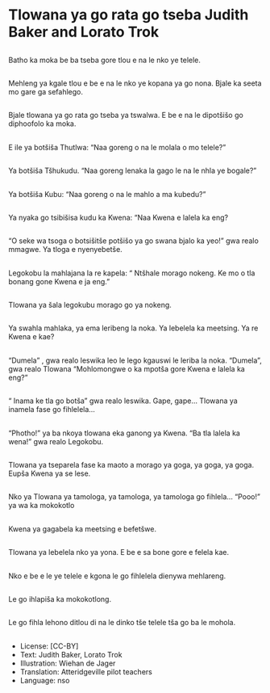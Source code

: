 # Tlowana ya go rata go tseba Judith Baker and Lorato Trok

##
Batho ka moka be ba
tseba gore tlou e na le
nko ye telele.

##
Mehleng ya kgale tlou e
be e na le nko ye
kopana ya go nona.
Bjale ka seeta mo gare
ga sefahlego.

##
Bjale tlowana ya go rata
go tseba ya tswalwa. E
be e na le dipotšišo go
diphoofolo ka moka.

##
E ile ya botšiša Thutlwa:
“Naa goreng o na le
molala o mo telele?”

##
Ya botšiša Tšhukudu.
“Naa goreng lenaka la
gago le na le nhla ye
bogale?”

##
Ya botšiša Kubu: “Naa
goreng o na le mahlo a
ma kubedu?”

##
Ya nyaka go tsibišisa
kudu ka Kwena: “Naa
Kwena e lalela ka eng?

##
“O seke wa tsoga o
botsišitše potšišo ya go
swana bjalo ka yeo!”
gwa realo mmagwe.
Ya tloga e nyenyebetše.

##
Legokobu la mahlajana
la re kapela: “ Ntšhale
morago nokeng. Ke mo
o tla bonang gone
Kwena e ja eng.”

##
Tlowana ya šala
legokubu morago go ya
nokeng.

##
Ya swahla mahlaka, ya
ema leribeng la noka.
Ya lebelela ka meetsing.
Ya re Kwena e kae?

##
“Dumela” , gwa realo
leswika leo le lego
kgauswi le leriba la
noka.
“Dumela”, gwa realo
Tlowana
“Mohlomongwe o ka
mpotša gore Kwena e
lalela ka eng?”

##
“ Inama ke tla go
botša” gwa realo
leswika.
Gape, gape…
Tlowana ya inamela
fase go fihlelela…

##
“Photho!” ya ba nkoya
tlowana eka ganong ya
Kwena.
“Ba tla lalela ka wena!”
gwa realo Legokobu.

##
Tlowana ya tseparela
fase ka maoto a
morago ya goga, ya
goga, ya goga.
Eupša Kwena ya se
lese.

##
Nko ya Tlowana ya
tamologa, ya tamologa,
ya tamologa go fihlela…
“Pooo!” ya wa ka
mokokotlo

##
Kwena ya gagabela ka
meetsing e befetšwe.

##
Tlowana ya lebelela nko
ya yona.
E be e sa bone gore e
felela kae.

##
Nko e be e le ye telele e
kgona le go fihlelela
dienywa mehlareng.

##
Le go ihlapiša ka
mokokotlong.

##
Le go fihla lehono ditlou
di na le dinko tše telele
tša go ba le mohola.

##
* License: [CC-BY]
* Text: Judith Baker, Lorato Trok
* Illustration: Wiehan de Jager
* Translation: Atteridgeville pilot teachers
* Language: nso
